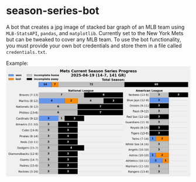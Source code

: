 # season-series-bot
A bot that creates a jpg image of stacked bar graph of an MLB team using `MLB-StatsAPI`, `pandas`, and `matplotlib`. Currently set to the New York Mets but can be tweaked to cover any MLB team. To use the bot functionality, you must provide your own bot credentials and store them in a file called `credentials.txt`.

Example:
![Stacked bar graph for the New York Mets](test.jpg)